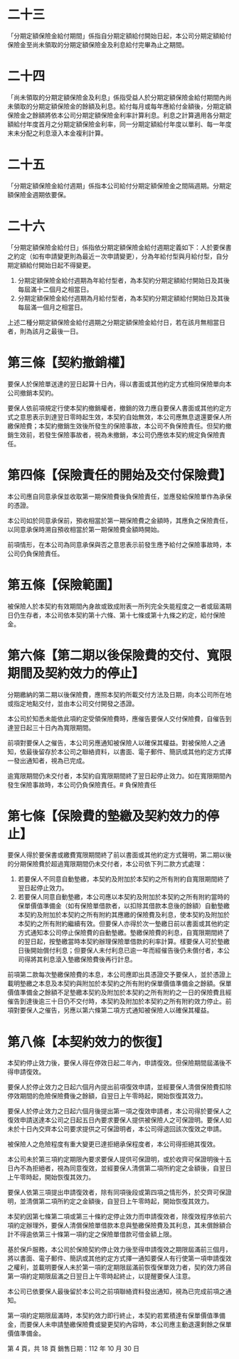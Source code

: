 # 二十三

「分期定額保險金給付期間」係指自分期定額給付開始日起，本公司分期定額給付保險金至尚未領取的分期定額保險金及利息給付完畢為止之期間。

# 二十四

「尚未領取的分期定額保險金及利息」係指受益人於分期定額保險金給付期間內尚未領取的分期定額保險金的餘額及利息。給付每月或每年應給付金額後，分期定額保險金之餘額將依本公司分期定額保險金利率計算利息。利息之計算適用各分期定額給付年度首月之分期定額保險金利率，同一分期定額給付年度以單利、每一年度末未分配之利息滾入本金複利計算。

# 二十五

「分期定額保險金給付週期」係指本公司給付分期定額保險金之間隔週期。分期定額保險金週期依要保。

# 二十六

「分期定額保險金給付日」係指依分期定額保險金給付週期定義如下：人於要保書之約定（如有申請變更則為最近ㄧ次申請變更），分為年給付型與月給付型，自分期定額給付開始日起不得變更。

1. 分期定額保險金給付週期為年給付型者，為本契約分期定額給付開始日及其後每屆滿十二個月之相當日。
2. 分期定額保險金給付週期為月給付型者，為本契約分期定額給付開始日及其後每屆滿一個月之相當日。

上述二種分期定額保險金給付週期之分期定額保險金給付日，若在該月無相當日者，則為該月之最後一日。

# 第三條【契約撤銷權】

要保人於保險單送達的翌日起算十日內，得以書面或其他約定方式檢同保險單向本公司撤銷本契約。

要保人依前項規定行使本契約撤銷權者，撤銷的效力應自要保人書面或其他約定方式之意思表示到達翌日零時起生效，本契約自始無效，本公司應無息退還要保人所繳保險費；本契約撤銷生效後所發生的保險事故，本公司不負保險責任。但契約撤銷生效前，若發生保險事故者，視為未撤銷，本公司仍應依本契約規定負保險責任。

# 第四條【保險責任的開始及交付保險費】

本公司應自同意承保並收取第一期保險費後負保險責任，並應發給保險單作為承保的憑證。

本公司如於同意承保前，預收相當於第一期保險費之金額時，其應負之保險責任，以同意承保時溯自預收相當於第一期保險費金額時開始。

前項情形，在本公司為同意承保與否之意思表示前發生應予給付之保險事故時，本公司仍負保險責任。

# 第五條【保險範圍】

被保險人於本契約有效期間內身故或致成附表一所列完全失能程度之一者或屆滿期日仍生存者，本公司依本契約第十六條、第十七條或第十九條之約定，給付保險金。

# 第六條【第二期以後保險費的交付、寬限期間及契約效力的停止】

分期繳納的第二期以後保險費，應照本契約所載交付方法及日期，向本公司所在地或指定地點交付，並由本公司交付開發之憑證。

本公司於知悉未能依此項約定受領保險費時，應催告要保人交付保險費，自催告到達翌日起三十日內為寬限期間。

前項對要保人之催告，本公司另應通知被保險人以確保其權益。對被保險人之通知，依最後留存於本公司之聯絡資料，以書面、電子郵件、簡訊或其他約定方式擇一發出通知者，視為已完成。

逾寬限期間仍未交付者，本契約自寬限期間終了翌日起停止效力。如在寬限期間內發生保險事故時，本公司仍負保險責任。# 負保險責任

# 第七條【保險費的墊繳及契約效力的停止】

要保人得於要保書或繳費寬限期間終了前以書面或其他約定方式聲明，第二期以後的分期保險費於超過寬限期間仍未交付者，本公司依下列二款方式處理：

1. 若要保人不同意自動墊繳，本契約及附加於本契約之所有附約自寬限期間終了翌日起停止效力。
2. 若要保人同意自動墊繳，本公司應以本契約及附加於本契約之所有附約當時的保單價值準備金（如有保險單借款者，以扣除其借款本息後的餘額）自動墊繳本契約及附加於本契約之所有附約其應繳的保險費及利息，使本契約及附加於本契約之所有附約繼續有效。但要保人亦得於次一墊繳日前以書面或其他約定方式通知本公司停止保險費的自動墊繳。墊繳保險費的利息，自寬限期間終了的翌日起，按墊繳當時本契約辦理保險單借款的利率計算。樣要保人可於墊繳日後開始償付利息；但要保人未付利息已逾一年而經催告後仍未償付者，本公司得將其利息滾入墊繳保險費後再行計息。

前項第二款每次墊繳保險費的本息，本公司應即出具憑證交予要保人，並於憑證上載明墊繳之本息及本契約與附加於本契約之所有附約保單價值準備金之餘額。保單價值準備金之餘額不足墊繳本契約及附加於本契約之所有附約之一日的保險費且經催告到達後逾三十日仍不交付時，本契約及附加於本契約之所有附約效力停止。前項對要保人之催告，另應以第六條第二項方式通知被保險人以確保其權益。

# 第八條【本契約效力的恢復】

本契約停止效力後，要保人得在停效日起二年內，申請復效。但保險期間屆滿後不得申請復效。

要保人於停止效力之日起六個月內提出前項復效申請，並經要保人清償保險費扣除停效期間的危險保險費後之餘額，自翌日上午零時起，開始恢復其效力。

要保人於停止效力之日起六個月後提出第一項之復效申請者，本公司得於要保人之復效申請送達本公司之日起五日內要求要保人提供被保險人之可保證明。要保人如未於十日內交齊本公司要求提供之可保證明者，本公司得退回該次復效之申請。

被保險人之危險程度有重大變更已達拒絕承保程度者，本公司得拒絕其復效。

本公司未於第三項約定期限內要求要保人提供可保證明，或於收齊可保證明後十五日內不為拒絕者，視為同意復效，並經要保人清償第二項所約定之金額後，自翌日上午零時起，開始恢復其效力。

要保人依第三項提出申請復效者，除有同項後段或第四項之情形外，於交齊可保證明，並清償第二項所約定之金額後，自翌日上午零時起，開始恢復其效力。

本契約因第七條第二項或第三十條約定停止效力而申請復效者，除復效程序依前六項約定辦理外，要保人清償保險單借款本息與墊繳保險費及其利息，其未償餘額合計不得逾依第三十條第一項約定之保險單借款可借金額上限。

基於保戶服務，本公司於保險契約停止效力後至得申請復效之期限屆滿前三個月，將以書面、電子郵件、簡訊或其他約定方式擇一通知要保人有行使第一項申請復效之權利，並載明要保人未於第一項約定期限屆滿前恢復保單效力者，契約效力將自第一項約定期限屆滿之日翌日上午零時起終止，以提醒要保人注意。

本公司已依要保人最後留於本公司之前項聯絡資料發出通知，視為已完成前項之通知。

第一項約定期限屆滿時，本契約效力即行終止，本契約若累積達有保單價值準備金，而要保人未申請墊繳保險費或變更契約內容時，本公司應主動退還剩餘之保單價值準備金。

第 4 頁，共 18 頁 銷售日期：112 年 10 月 30 日